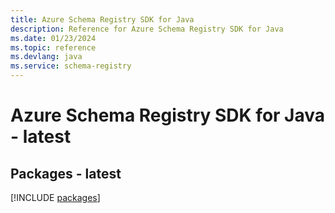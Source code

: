 ```yaml
---
title: Azure Schema Registry SDK for Java
description: Reference for Azure Schema Registry SDK for Java
ms.date: 01/23/2024
ms.topic: reference
ms.devlang: java
ms.service: schema-registry
---
```

# Azure Schema Registry SDK for Java - latest
## Packages - latest
[!INCLUDE [packages](schema-registry-index.md)]